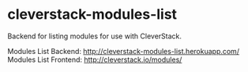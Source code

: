 cleverstack-modules-list
========================

Backend for listing modules for use with CleverStack.

Modules List Backend: http://cleverstack-modules-list.herokuapp.com/
Modules List Frontend: http://cleverstack.io/modules/
